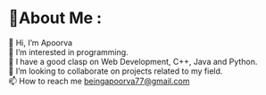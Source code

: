 # 💫About Me :
👋 Hi, I’m Apoorva
<br>
👀 I’m interested in programming.<br>
🌱 I have a good clasp on Web Development, C++, Java and Python.<br>
🔭 I’m looking to collaborate on projects related to my field.<br>
📫 How to reach me beingapoorva77@gmail.com<br>

